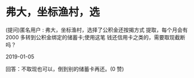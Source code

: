 # 弗大，坐标渔村，选

(提问)匿名用户 : 弗大，坐标渔村，选择了公积金还按揭方式 提取，每个月会有 2000 多转到公积金绑定的储蓄卡;使用这笔 钱还信用卡之类的，需要取现截断吗？

2019-01-05

回答：不取现也可以，倒到别的储蓄卡再还。(0 赞)
